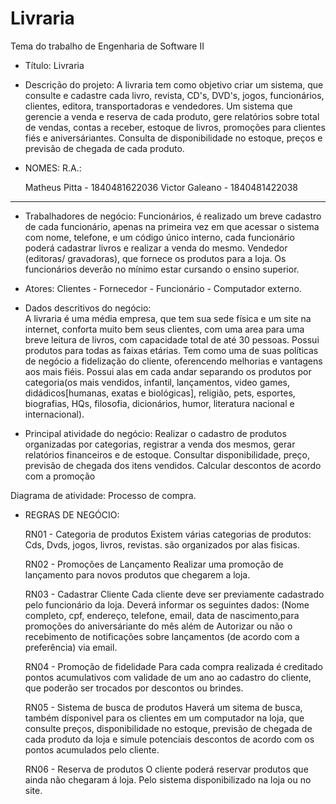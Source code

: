 # Livraria
Tema do trabalho de Engenharia de Software II

- Título: 
	Livraria
- Descrição do projeto: 
		A livraria tem como objetivo criar um sistema, que consulte e cadastre 
	cada livro, revista, CD's, DVD's, jogos, funcionários, clientes, editora, transportadoras e 
	vendedores.
		Um sistema que gerencie a venda e reserva de cada produto,
	gere relatórios sobre total de vendas, contas a receber, estoque de livros, 
	promoções para clientes fiés e aniversáriantes. Consulta de disponibilidade no estoque, 
	preços e previsão de chegada de cada produto.
	

- NOMES:			R.A.:

	Matheus Pitta - 		1840481622036
	Victor Galeano - 		1840481422038
-----------------------------
- Trabalhadores de negócio:
		Funcionários, é realizado um breve cadastro de cada funcionário, apenas
	na primeira vez em que acessar o sistema com nome, telefone, e um código único
	interno, cada funcionário poderá cadastrar livros e realizar a venda do mesmo.
	Vendedor (editoras/ gravadoras), que fornece os produtos para a loja. Os funcionários
	deverão no mínimo estar cursando o ensino superior.
	
- Atores: 
		Clientes - Fornecedor - Funcionário - Computador externo. 

- Dados descritivos do negócio:					
		A livraria é uma média empresa, que tem sua sede física e um site
	na internet, conforta muito bem seus clientes, com uma area para uma breve leitura 
	de livros, com capacidade total de até 30 pessoas. Possui produtos para todas as faixas 
	etárias. Tem como uma de suas políticas de negócio a fidelização do cliente, oferencendo
	melhorias e vantagens aos mais fiéis. Possui alas em cada andar separando os produtos por categoria(os mais vendidos,
	infantil, lançamentos, video games, didádicos[humanas, exatas e biológicas], religião, pets, esportes, biografias, HQs, 
	filosofia, dicionários, humor, literatura nacional e internacional). 

	

- Principal atividade do negócio:
	Realizar o cadastro de produtos organizadas por categorias, registrar a venda dos mesmos, gerar relatórios financeiros e de 
	estoque. Consultar disponibilidade, preço, previsão de chegada dos itens vendidos. Calcular descontos de acordo com a promoção


Diagrama de atividade: Processo de compra.


- REGRAS DE NEGÓCIO:

  RN01 -	Categoria de produtos
	Existem várias categorias de produtos: Cds, Dvds, jogos, livros, revistas.
	são organizados por alas fisicas.
  
  RN02 - 	Promoções de Lançamento
	Realizar uma promoção de lançamento para novos produtos que chegarem a loja.

  RN03 - 	Cadastrar Cliente
	Cada cliente deve ser previamente cadastrado pelo funcionário da loja. Deverá informar os seguintes dados:
	(Nome completo, cpf, endereço, telefone, email, data de nascimento,para promoções do aniversáriante do mês além de
	Autorizar ou não o recebimento de notificações sobre lançamentos (de 
	acordo com a preferência) via email.

  RN04 - 	Promoção de fidelidade
	Para cada compra realizada é creditado pontos acumulativos com validade
	de um ano ao cadastro do cliente, que poderão ser trocados por descontos ou brindes.

  RN05 - 	Sistema de busca de produtos
	Haverá um sitema de busca, também dísponivel para os clientes em um computador na loja, que consulte preços, 
	disponibilidade no estoque, previsão de chegada de cada produto da loja e simule potenciais descontos de acordo com os pontos acumulados pelo cliente.


  RN06 - 	Reserva de produtos
	O cliente poderá reservar produtos que ainda não chegaram á loja. Pelo 
	sistema disponibilizado na loja ou no site.
